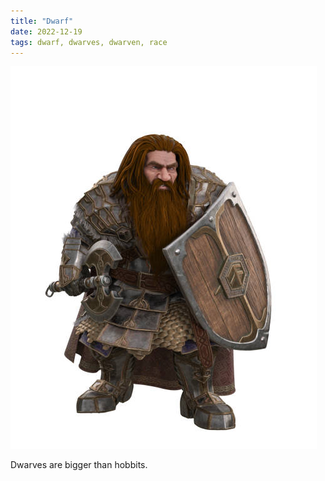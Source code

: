 ```yaml
---
title: "Dwarf"
date: 2022-12-19
tags: dwarf, dwarves, dwarven, race
---
```


![main](dwarf.jpeg)

Dwarves are bigger than hobbits.
